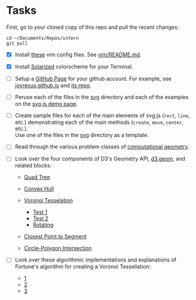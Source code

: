 Tasks
=====

First, go to your cloned copy of this repo and pull the recent changes:

    cd ~/Documents/Repos/intern
    git pull

- [x] Install [these](vim) vim config files. See [vim/README.md](vim/README.md).

- [x] Install [Solarized](https://github.com/altercation/solarized/tree/master/osx-terminal.app-colors-solarized) colorscheme for your Terminal.

- [ ] Setup a [GitHub Page](http://pages.github.com/) for your github account.  For example, see [joyrexus.github.io](http://joyrexus.github.io/) and [its repo](https://github.com/joyrexus/joyrexus.github.com).

- [ ] Peruse each of the files in the [svg](svg) directory and each of the
  examples on the [svg.js demo page](http://svgjs.com/test). 
  
- [ ] Create sample files for each of the main elements of svg.js (`rect`, `line`, 
  etc.) demonstrating each of the main methods (`create`, `move`, `center`, etc.).  
  Use one of the files in the [svg](svg/svg-js) directory as a template.

- [ ] Read through the various problem classes of [computational geometry](https://en.wikipedia.org/wiki/Computational_geometry).

- [ ] Look over the four components of D3's Geometry API, [d3.geom](https://github.com/mbostock/d3/wiki/Geometry), and related blocks:

  * [Quad Tree](http://bl.ocks.org/mbostock/4343214)
  * [Convex Hull](http://bl.ocks.org/mbostock/4341699)
  * [Voronoi Tesselation](http://bl.ocks.org/mbostock/4060366)

    * [Test 1](http://bl.ocks.org/mbostock/3846051)
    * [Test 2](http://bl.ocks.org/mbostock/3962108)
    * [Rotating](http://bl.ocks.org/mbostock/4636377)

  * [Closest Point to Segment](http://bl.ocks.org/mbostock/4281513)
  * [Circle-Polygon Intersection](http://bl.ocks.org/mbostock/4218871)

- [ ] Look over these algorithmic implementations and explanations of Fortune's
  algorithm for creating a Voronoi Tessellation:

  * [1](http://philogb.github.io/blog/2010/02/12/voronoi-tessellation/)
  * [2](http://www.raymondhill.net/voronoi/rhill-voronoi.php)
  * [3](http://www.cs.princeton.edu/~edwardz/voronoi/README.html)
